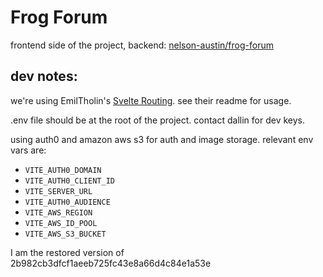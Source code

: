 # Frog Forum

frontend side of the project, backend: [nelson-austin/frog-forum](https://github.com/nelson-austin/frog-forum)

## dev notes:

we're using EmilTholin's [Svelte Routing](https://www.npmjs.com/package/svelte-routing). see their readme for usage.

.env file should be at the root of the project. contact dallin for dev keys.

using auth0 and amazon aws s3 for auth and image storage. relevant env vars are:

- `VITE_AUTH0_DOMAIN`
- `VITE_AUTH0_CLIENT_ID`
- `VITE_SERVER_URL`
- `VITE_AUTH0_AUDIENCE`
- `VITE_AWS_REGION`
- `VITE_AWS_ID_POOL`
- `VITE_AWS_S3_BUCKET`

I am the restored version of 2b982cb3dfcf1aeeb725fc43e8a66d4c84e1a53e
